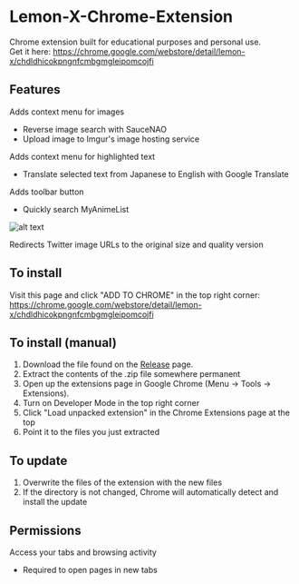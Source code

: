 Lemon-X-Chrome-Extension
========================
Chrome extension built for educational purposes and personal use.  
Get it here: <https://chrome.google.com/webstore/detail/lemon-x/chdldhicokpngnfcmbgmgleipomcojfi>

Features
------------
Adds context menu for images
- Reverse image search with SauceNAO
- Upload image to Imgur's image hosting service

Adds context menu for highlighted text
- Translate selected text from Japanese to English with Google Translate

Adds toolbar button
- Quickly search MyAnimeList
 
![alt text](https://dl.dropboxusercontent.com/u/15765996/Images/Lemon%20X%20Chrome%20Extension/2014-03-09_23-22-55.png "")

Redirects Twitter image URLs to the original size and quality version

To install
------------
Visit this page and click "ADD TO CHROME" in the top right corner:  
<https://chrome.google.com/webstore/detail/lemon-x/chdldhicokpngnfcmbgmgleipomcojfi>

To install (manual)
------------
1. Download the file found on the [Release](https://github.com/Teh-Lemon/Lemon-X-Chrome-Extension/releases) page.
2. Extract the contents of the .zip file somewhere permanent
3. Open up the extensions page in Google Chrome (Menu -> Tools -> Extensions).
4. Turn on Developer Mode in the top right corner
5. Click "Load unpacked extension" in the Chrome Extensions page at the top
6. Point it to the files you just extracted

To update
------------
1. Overwrite the files of the extension with the new files
2. If the directory is not changed, Chrome will automatically detect and install the update

Permissions
-----------------
Access your tabs and browsing activity
- Required to open pages in new tabs
